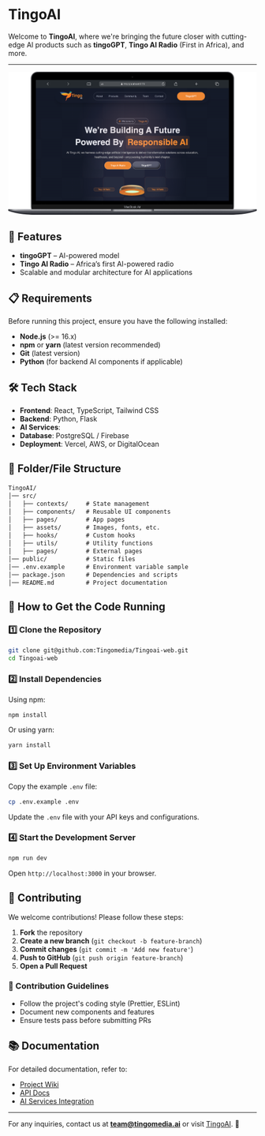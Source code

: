 # TingoAI

Welcome to **TingoAI**, where we're bringing the future closer with cutting-edge AI products such as **tingoGPT**, **Tingo AI Radio** (First in Africa), and more.

---
<img src="public/Macbook-Air-localhost (1).png" alt="mac" />

## 🚀 Features
- **tingoGPT** – AI-powered model
- **Tingo AI Radio** – Africa’s first AI-powered radio
- Scalable and modular architecture for AI applications

## 📋 Requirements
Before running this project, ensure you have the following installed:
- **Node.js** (>= 16.x)
- **npm** or **yarn** (latest version recommended)
- **Git** (latest version)
- **Python** (for backend AI components if applicable)

## 🛠️ Tech Stack
- **Frontend**: React, TypeScript, Tailwind CSS
- **Backend**: Python, Flask 
- **AI Services**: 
- **Database**: PostgreSQL / Firebase
- **Deployment**: Vercel, AWS, or DigitalOcean

## 📂 Folder/File Structure
```
TingoAI/
│── src/
│   ├── contexts/     # State management
│   ├── components/   # Reusable UI components
│   ├── pages/        # App pages
│   ├── assets/       # Images, fonts, etc.
│   ├── hooks/        # Custom hooks
│   ├── utils/        # Utility functions
│   ├── pages/        # External pages
│── public/           # Static files
│── .env.example      # Environment variable sample
│── package.json      # Dependencies and scripts
│── README.md         # Project documentation
```

## 🔧 How to Get the Code Running
### 1️⃣ Clone the Repository
```sh
git clone git@github.com:Tingomedia/Tingoai-web.git
cd Tingoai-web
```
### 2️⃣ Install Dependencies
Using npm:
```sh
npm install
```
Or using yarn:
```sh
yarn install
```
### 3️⃣ Set Up Environment Variables
Copy the example `.env` file:
```sh
cp .env.example .env
```
Update the `.env` file with your API keys and configurations.

### 4️⃣ Start the Development Server
```sh
npm run dev
```
Open `http://localhost:3000` in your browser.

## 🤝 Contributing
We welcome contributions! Please follow these steps:
1. **Fork** the repository
2. **Create a new branch** (`git checkout -b feature-branch`)
3. **Commit changes** (`git commit -m 'Add new feature'`)
4. **Push to GitHub** (`git push origin feature-branch`)
5. **Open a Pull Request**

### 📝 Contribution Guidelines
- Follow the project's coding style (Prettier, ESLint)
- Document new components and features
- Ensure tests pass before submitting PRs

## 📚 Documentation
For detailed documentation, refer to:
- [Project Wiki](https://github.com/Tingomedia/Tingoai-web/wiki)
- [API Docs](https://docs.tingoai.com)
- [AI Services Integration](https://huggingface.co/docs)


---
For any inquiries, contact us at **team@tingomedia.ai** or visit [TingoAI](https://tingomedia.ai). 🚀

